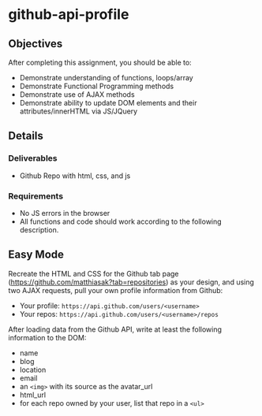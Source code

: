 # github-api-profile

## Objectives

After completing this assignment, you should be able to:

* Demonstrate understanding of functions, loops/array
* Demonstrate Functional Programming methods
* Demonstrate use of AJAX methods
* Demonstrate ability to update DOM elements and their attributes/innerHTML via JS/JQuery

## Details

### Deliverables

* Github Repo with html, css, and js 

### Requirements

* No JS errors in the browser
* All functions and code should work according to the following description.

## Easy Mode

Recreate the HTML and CSS for the Github tab page (https://github.com/matthiasak?tab=repositories) as your design, and using two AJAX requests, pull your own profile information from Github:

- Your profile: `https://api.github.com/users/<username>`
- Your repos: `https://api.github.com/users/<username>/repos`

After loading data from the Github API, write at least the following information to the DOM:

- name
- blog
- location
- email
- an `<img>` with its source as the avatar_url
- html_url
- for each repo owned by your user, list that repo in a `<ul>`

